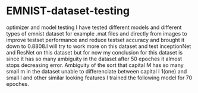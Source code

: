 # EMNIST-dataset-testing
optimizer and model testing
I have tested different models and different types of emnist dataset for example .mat files and directly from images to improve 
testset performance and reduce testset accuracy and brought it down to 0.8808.I will try to work more on this dataset and test 
inceptionNet and ResNet on this dataset but for now my conclusion for this dataset is since it has so many ambiguity in the dataset
after 50 epoches it almost stops decreasing error. Ambiguity of the sort that capital M has so many small m in the dataset 
unable to differenciate between capital I 1(one) and small l and other similar looking features I trained the following model for 
70 epoches.
